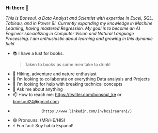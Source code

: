 ### Hi there 👋

_This is Bonsoul, a Data Analyst and Scientist with expertise in Excel, SQL, Tableau, and in Power BI. Currently expanding my knowledge in Machine Learning, having mastered Regression. My goal is to become an AI Engineer specializing in Computer Vision and Natural Language Processing. I am enthusiastic about learning and growing in this dynamic field._
- :books: I have a lust for books.
  > Taken to books as some men take to drink!
- 🥾 Hiking, adventure and nature enthusiast
- 👯 I’m looking to collaborate on everything Data analysis and Projects
- 🤔 I’m looking for help with breaking technical concepts
- 💬 Ask me about anything
- 📫 How to reach me: https://twitter.com/bonsoul_ke or bonsoul24@gmail.com
-                  (https://www.linkedin.com/in/bosirearani/)
- 😄 Pronouns: (MR/HE/HIS)
- ⚡ Fun fact: Soy habla Espanol!

